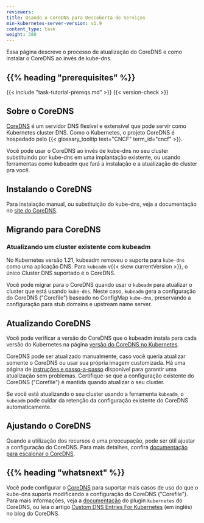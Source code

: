 ```yaml
---
reviewers:
title: Usando o CoreDNS para Descoberta de Serviços
min-kubernetes-server-version: v1.9
content_type: task
weight: 380
---
```


<!-- overview -->
Essa página descreve o processo de atualização do CoreDNS e como instalar o CoreDNS ao invés de kube-dns.


## {{% heading "prerequisites" %}}

{{< include "task-tutorial-prereqs.md" >}} {{< version-check >}}


<!-- steps -->

## Sobre o CoreDNS

[CoreDNS](https://coredns.io) é um servidor DNS flexível e extensível
que pode servir como Kubernetes cluster DNS.
Como o Kubernetes, o projeto CoreDNS é hospedado pelo
{{< glossary_tooltip text="CNCF" term_id="cncf" >}}.

Você pode usar o CoreDNS ao invés de kube-dns no seu cluster substituindo por
kube-dns em uma implantação existente, ou usando ferramentas como kubeadm
que fará a instalação e a atualização do cluster pra você.

## Instalando o CoreDNS

Para instalação manual, ou substituição do kube-dns, veja a documentação no 
[site do CoreDNS](https://coredns.io/manual/installation/).

## Migrando para CoreDNS

### Atualizando um cluster existente com kubeadm

No Kubernetes versão 1.21, kubeadm removeu o suporte para  `kube-dns` como uma aplicação DNS.
Para `kubeadm` v{{< skew currentVersion >}}, o único Cluster DNS suportado é o CoreDNS.

Você pode migrar para o CoreDNS quando usar o  `kubeadm` para atualizar o cluster que está usando 
`kube-dns`. Neste caso, `kubeadm` gera a configuração do CoreDNS
("Corefile") baseado no ConfigMap `kube-dns`, preservando a configuração para 
stub domains e upstream name server.

## Atualizando CoreDNS

Você pode verificar a versão do CoreDNS que o kubeadm instala para cada versão do Kubernetes na página 
[versão do CoreDNS no Kubernetes](https://github.com/coredns/deployment/blob/master/kubernetes/CoreDNS-k8s_version.md).

CoreDNS pode ser atualizado manualmente, caso você queria atualizar somente o CoreDNS
ou usar sua própria imagem customizada.
Há uma página de [instruções e passo-a-passo](https://github.com/coredns/deployment/blob/master/kubernetes/Upgrading_CoreDNS.md)
disponível para garantir uma atualização sem problemas.
Certifique-se que a configuração existente do CoreDNS ("Corefile") é mantida quando atualizar o seu cluster.

Se você está atualizando o seu cluster usando a ferramenta `kubeadm`, o `kubeadm`
pode cuidar da retenção da configuração existente do CoreDNS automaticamente.


## Ajustando o CoreDNS

Quando a utilização dos recursos é uma preocupação, pode ser útil ajustar a configuração do CoreDNS. Para mais detalhes, confira [documentação para escalonar o CoreDNS](https://github.com/coredns/deployment/blob/master/kubernetes/Scaling_CoreDNS.md).

## {{% heading "whatsnext" %}}

Você pode configurar o [CoreDNS](https://coredns.io) para suportar mais casos de uso do que o
kube-dns suporta modificando a configuração do CoreDNS ("Corefile").
Para mais informações, veja a [documentação](https://coredns.io/plugins/kubernetes/)
do plugin `kubernetes` do CoreDNS, ou leia o artigo
[Custom DNS Entries For Kubernetes](https://coredns.io/2017/05/08/custom-dns-entries-for-kubernetes/) (em inglês) no blog do CoreDNS.

